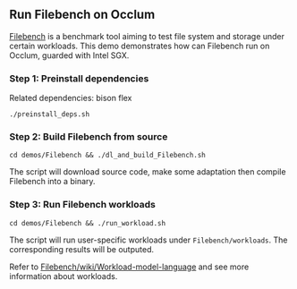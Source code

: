 ## Run Filebench on Occlum

[Filebench](https://github.com/Filebench/Filebench) is a benchmark tool aiming to test file system and storage under certain workloads. This demo demonstrates how can Filebench run on Occlum, guarded with Intel SGX.

### Step 1: Preinstall dependencies
Related dependencies: bison flex
```
./preinstall_deps.sh
```

### Step 2: Build Filebench from source
```
cd demos/Filebench && ./dl_and_build_Filebench.sh
```

The script will download source code, make some adaptation then compile Filebench into a binary.

### Step 3: Run Filebench workloads
```
cd demos/Filebench && ./run_workload.sh
```

The script will run user-specific workloads under `Filebench/workloads`. The corresponding results will be outputed.

Refer to [Filebench/wiki/Workload-model-language](https://github.com/Filebench/Filebench/wiki/Workload-model-language) and see more information about workloads.
